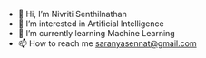 - 👋 Hi, I’m Nivriti Senthilnathan
- 👀 I’m interested in Artificial Intelligence
- 🌱 I’m currently learning Machine Learning
- 📫 How to reach me saranyasennat@gmail.com

<!---
young-ai-expert/young-ai-expert is a ✨ special ✨ repository because its `README.md` (this file) appears on your GitHub profile.
You can click the Preview link to take a look at your changes.
--->
